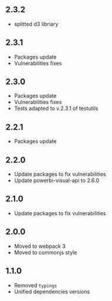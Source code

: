 ## 2.3.2
* splitted d3 libriary

## 2.3.1
* Packages update
* Vulnerabilities fixes

## 2.3.0
* Packages update
* Vulnerabilities fixes
* Tests adapted to v.2.3.1 of testutils

## 2.2.1
* Packages update

## 2.2.0
* Update packages to fix vulnerabilities
* Update powerbi-visual-api to 2.6.0

## 2.1.0
* Update packages to fix vulnerabilities

## 2.0.0
* Moved to webpack 3
* Moved to commonjs style

## 1.1.0
* Removed `typings`
* Unified dependencies versions
